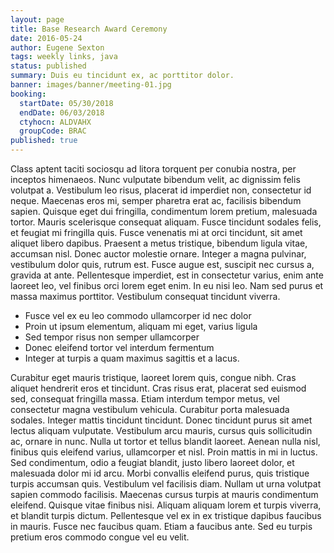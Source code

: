 ```yaml
---
layout: page
title: Base Research Award Ceremony
date: 2016-05-24
author: Eugene Sexton
tags: weekly links, java
status: published
summary: Duis eu tincidunt ex, ac porttitor dolor.
banner: images/banner/meeting-01.jpg
booking:
  startDate: 05/30/2018
  endDate: 06/03/2018
  ctyhocn: ALDVAHX
  groupCode: BRAC
published: true
---
```

Class aptent taciti sociosqu ad litora torquent per conubia nostra, per inceptos himenaeos. Nunc vulputate bibendum velit, ac dignissim felis volutpat a. Vestibulum leo risus, placerat id imperdiet non, consectetur id neque. Maecenas eros mi, semper pharetra erat ac, facilisis bibendum sapien. Quisque eget dui fringilla, condimentum lorem pretium, malesuada tortor. Mauris scelerisque consequat aliquam. Fusce tincidunt sodales felis, et feugiat mi fringilla quis. Fusce venenatis mi at orci tincidunt, sit amet aliquet libero dapibus. Praesent a metus tristique, bibendum ligula vitae, accumsan nisl. Donec auctor molestie ornare. Integer a magna pulvinar, vestibulum dolor quis, rutrum est. Fusce augue est, suscipit nec cursus a, gravida at ante. Pellentesque imperdiet, est in consectetur varius, enim ante laoreet leo, vel finibus orci lorem eget enim. In eu nisi leo. Nam sed purus et massa maximus porttitor. Vestibulum consequat tincidunt viverra.

* Fusce vel ex eu leo commodo ullamcorper id nec dolor
* Proin ut ipsum elementum, aliquam mi eget, varius ligula
* Sed tempor risus non semper ullamcorper
* Donec eleifend tortor vel interdum fermentum
* Integer at turpis a quam maximus sagittis et a lacus.

Curabitur eget mauris tristique, laoreet lorem quis, congue nibh. Cras aliquet hendrerit eros et tincidunt. Cras risus erat, placerat sed euismod sed, consequat fringilla massa. Etiam interdum tempor metus, vel consectetur magna vestibulum vehicula. Curabitur porta malesuada sodales. Integer mattis tincidunt tincidunt. Donec tincidunt purus sit amet lectus aliquam vulputate. Vestibulum arcu mauris, cursus quis sollicitudin ac, ornare in nunc. Nulla ut tortor et tellus blandit laoreet. Aenean nulla nisl, finibus quis eleifend varius, ullamcorper et nisl.
Proin mattis in mi in luctus. Sed condimentum, odio a feugiat blandit, justo libero laoreet dolor, et malesuada dolor mi id arcu. Morbi convallis eleifend purus, quis tristique turpis accumsan quis. Vestibulum vel facilisis diam. Nullam ut urna volutpat sapien commodo facilisis. Maecenas cursus turpis at mauris condimentum eleifend. Quisque vitae finibus nisi. Aliquam aliquam lorem et turpis viverra, et blandit turpis dictum. Pellentesque vel ex in ex tristique dapibus faucibus in mauris. Fusce nec faucibus quam. Etiam a faucibus ante. Sed eu turpis pretium eros commodo congue vel eu velit.
